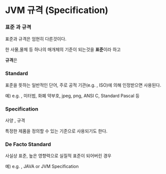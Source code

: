 # JVM 규격 (Specification)



### 표준 과 규격

표준과 규격은 엄현히 다른것이다. 

한 사물,물체 등 하나의 매개체의 기준이 되는것을 **표준**이라 하고

**규격**은 



### Standard

표준을 뜻하는 일반적인 단어, 주로 공적 기관(e.g. , ISO)에 의해 인정받으면 사용된다.

예) e.g. , 미터법, 화폐 약부호, jpeg, png, ANSI C, Standard Pascal 등



### Specification

 사양 , 규격

특정한 제품을 정의할 수 있는 기준으로 사용되기도 한다.



### De Facto Standard

사실상 표준, 높은 영향력으로 실질적 표준이 되어버린 경우

예) e.g. , JAVA or JVM Specification

